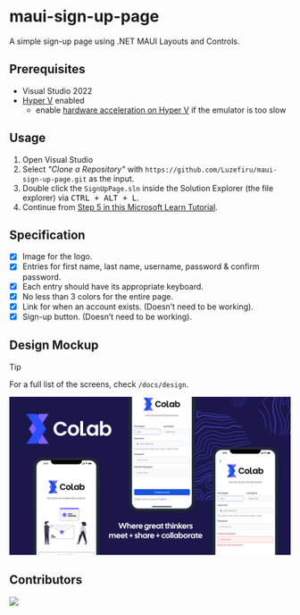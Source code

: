 # maui-sign-up-page
A simple sign-up page using .NET MAUI Layouts and Controls.

## Prerequisites

- Visual Studio 2022
- [Hyper V](https://learn.microsoft.com/en-us/virtualization/hyper-v-on-windows/quick-start/enable-hyper-v) enabled
  - enable [hardware acceleration on Hyper V](https://learn.microsoft.com/en-us/dotnet/maui/android/emulator/hardware-acceleration?view=net-maui-8.0) if the emulator is too slow

## Usage

1. Open Visual Studio
2. Select *"Clone a Repository"* with `https://github.com/Luzefiru/maui-sign-up-page.git` as the input.
3. Double click the `SignUpPage.sln` inside the Solution Explorer (the file explorer) via <kbd>CTRL + ALT + L</kbd>.
4. Continue from [Step 5 in this Microsoft Learn Tutorial](https://learn.microsoft.com/en-us/dotnet/maui/get-started/first-app?view=net-maui-8.0&tabs=vswin&pivots=devices-android).

## Specification

- [x] Image for the logo.
- [x] Entries for first name, last name, username, password & confirm password.
- [x] Each entry should have its appropriate keyboard.
- [x] No less than 3 colors for the entire page.
- [x] Link for when an account exists. (Doesn’t need to be working).
- [x] Sign-up button. (Doesn’t need to be working).

## Design Mockup

> [!Tip]
> For a full list of the screens, check `/docs/design`.

![](../docs/design/showcase.png)

## Contributors

<a href="https://github.com/Luzefiru/maui-sign-up-page/graphs/contributors">
  <img src="https://contrib.rocks/image?repo=Luzefiru/maui-sign-up-page" />
</a>
